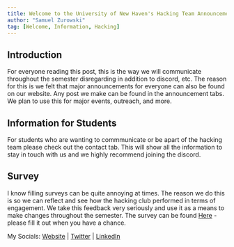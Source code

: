 ```yaml
---
title: Welcome to the University of New Haven's Hacking Team Announcements 
author: "Samuel Zurowski"
tag: [Welcome, Information, Hacking]
---
```


## Introduction

For everyone reading this post, this is the way we will communicate throughout the semester disregarding in addition to discord, etc. The reason for this is we felt that major announcements for everyone can also be found on our website. Any post we make can be found in the announcement tabs. We plan to use this for major events, outreach, and more.

## Information for Students

For students who are wanting to commmunicate or be apart of the hacking team please check out the contact tab. This will show all the information to stay in touch with us and we highly recommend joining the discord.

## Survey

I know filling surveys can be quite annoying at times. The reason we do this is so we can reflect and see how the hacking club performed in terms of engagement. We take this feedback very seriously and use it as a means to make changes throughout the semester. The survey can be found [Here](https://forms.gle/Xtp1SfHd3mxYVGo9A) - please fill it out when you have a chance.

My Socials:
[Website](https://samuelzurowski.com/) | [Twitter](https://twitter.com/_Zen1x) | [LinkedIn](https://www.linkedin.com/in/samuelzurowski/)

<!-- Nice try. This website is out of scope. Message samz with a screenshot of this -->
